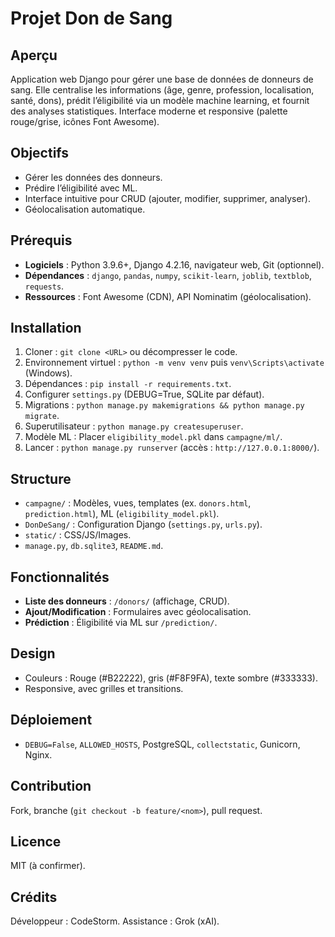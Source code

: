 # Projet Don de Sang

## Aperçu
Application web Django pour gérer une base de données de donneurs de sang. Elle centralise les informations (âge, genre, profession, localisation, santé, dons), prédit l’éligibilité via un modèle machine learning, et fournit des analyses statistiques. Interface moderne et responsive (palette rouge/grise, icônes Font Awesome).

## Objectifs
- Gérer les données des donneurs.
- Prédire l’éligibilité avec ML.
- Interface intuitive pour CRUD (ajouter, modifier, supprimer, analyser).
- Géolocalisation automatique.

## Prérequis
- **Logiciels** : Python 3.9.6+, Django 4.2.16, navigateur web, Git (optionnel).
- **Dépendances** : `django`, `pandas`, `numpy`, `scikit-learn`, `joblib`, `textblob`, `requests`.
- **Ressources** : Font Awesome (CDN), API Nominatim (géolocalisation).

## Installation
1. Cloner : `git clone <URL>` ou décompresser le code.
2. Environnement virtuel : `python -m venv venv` puis `venv\Scripts\activate` (Windows).
3. Dépendances : `pip install -r requirements.txt`.
4. Configurer `settings.py` (DEBUG=True, SQLite par défaut).
5. Migrations : `python manage.py makemigrations && python manage.py migrate`.
6. Superutilisateur : `python manage.py createsuperuser`.
7. Modèle ML : Placer `eligibility_model.pkl` dans `campagne/ml/`.
8. Lancer : `python manage.py runserver` (accès : `http://127.0.0.1:8000/`).

## Structure
- `campagne/` : Modèles, vues, templates (ex. `donors.html`, `prediction.html`), ML (`eligibility_model.pkl`).
- `DonDeSang/` : Configuration Django (`settings.py`, `urls.py`).
- `static/` : CSS/JS/Images.
- `manage.py`, `db.sqlite3`, `README.md`.

## Fonctionnalités
- **Liste des donneurs** : `/donors/` (affichage, CRUD).
- **Ajout/Modification** : Formulaires avec géolocalisation.
- **Prédiction** : Éligibilité via ML sur `/prediction/`.

## Design
- Couleurs : Rouge (#B22222), gris (#F8F9FA), texte sombre (#333333).
- Responsive, avec grilles et transitions.

## Déploiement
- `DEBUG=False`, `ALLOWED_HOSTS`, PostgreSQL, `collectstatic`, Gunicorn, Nginx.

## Contribution
Fork, branche (`git checkout -b feature/<nom>`), pull request.

## Licence
MIT (à confirmer).

## Crédits
Développeur : CodeStorm. Assistance : Grok (xAI).